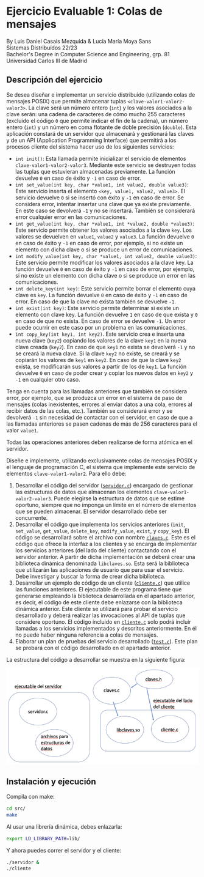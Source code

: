 # Ejercicio Evaluable 1: Colas de mensajes
By Luis Daniel Casais Mezquida & Lucía María Moya Sans  
Sistemas Distribuídos 22/23  
Bachelor's Degree in Computer Science and Engineering, grp. 81  
Universidad Carlos III de Madrid

## Descripción del ejercicio
Se desea diseñar e implementar un servicio distribuido (utilizando colas de mensajes POSIX) que permite almacenar tuplas `<clave-valor1-valor2-valor3>`. La clave será un número entero (`int`) y los valores asociados a la clave serán: una cadena de caracteres de cómo mucho 255 caracteres (excluido el código `0` que permite indicar el fin de la cadena), un número entero (`int`) y un número en coma flotante de doble precisión (`double`). Esta aplicación constará de un servidor que almacenará y gestionará las claves y de un API (Application Programming Interface) que permitirá a los procesos cliente del sistema hacer uso de los siguientes servicios:

- `int init()`: Esta llamada permite inicializar el servicio de elementos `clave-valor1-valor2-valor3`. Mediante este servicio se destruyen todas las tuplas que estuvieran almacenadas previamente. La función devuelve `0` en caso de éxito y `-1` en caso de error.
- `int set_value(int key, char *value1, int value2, double value3)`: Este servicio inserta el elemento `<key, value1, value2, value3>`. El servicio devuelve `0` si se insertó con éxito y `-1` en caso de error. Se considera error, intentar insertar una clave que ya existe previamente. En este caso se devolverá `-1` y no se insertará. También se considerará error cualquier error en las comunicaciones.
- `int get_value(int key, char *value1, int *value2, double *value3)`: Este servicio permite obtener los valores asociados a la clave `key`. Los valores se devuelven en `value1`, `value2` y `value3`. La función devuelve `0` en caso de éxito y `-1` en caso de error, por ejemplo, si no existe un elemento con dicha clave o si se produce un error de comunicaciones.
- `int modify_value(int key, char *value1, int value2, double value3)`: Este servicio permite modificar los valores asociados a la clave key. La función devuelve `0` en caso de éxito y `-1` en caso de error, por ejemplo, si no existe un elemento con dicha clave o si se produce un error en las comunicaciones.
- `int delete_key(int key)`: Este servicio permite borrar el elemento cuya clave es `key`. La función devuelve `0` en caso de éxito y `-1` en caso de error. En caso de que la clave no exista también se devuelve `-1`.
- `int exist(int key)`: Este servicio permite determinar si existe un elemento con clave key. La función devuelve `1` en caso de que exista y `0` en caso de que no exista. En caso de error se devuelve `-1`. Un error puede ocurrir en este caso por un problema en las comunicaciones.
- `int copy_key(int key1, int key2)`. Este servicio crea e inserta una nueva clave (`key2`) copiando los valores de la clave `key1` en la nueva clave creada (`key2`). En caso de que `key1` no exista se devolverá `-1` y no se creará la nueva clave. Si la clave `key2` no existe, se creará y se copiarán los valores de `key1` en `key2`. En caso de que la clave `key2` exista, se modificarán sus valores a partir de los de `key1`. La función devuelve `0` en caso de poder crear y copiar los nuevos datos en `key2` y `-1` en cualquier otro caso.

Tenga en cuenta para las llamadas anteriores que también se considera error, por ejemplo, que se produzca un error en el sistema de paso de mensajes (colas inexistentes, errores al enviar datos a una cola, errores al recibir datos de las colas, etc.). También se considerará error y se devolverá `-1` sin necesidad de contactar con el servidor, en caso de que a las llamadas anteriores se pasen cadenas de más de 256 caracteres para el valor `value1`.  

Todas las operaciones anteriores deben realizarse de forma atómica en el servidor.  

Diseñe e implemente, utilizando exclusivamente colas de mensajes POSIX y el lenguaje de programación C, el sistema que implemente este servicio de elementos `clave-valor1-valor2`. Para ello debe:

1. Desarrollar el código del servidor ([`servidor.c`](src/servidor.c)) encargado de gestionar las estructuras de datos que almacenan los elementos `clave-valor1-valor2-valor3`. Puede elegirse la estructura de datos que se estime oportuno, siempre que no imponga un límite en el número de elementos que se pueden almacenar. El servidor desarrollado debe ser concurrente.
2. Desarrollar el código que implementa los servicios anteriores (`init`, `set_value`, `get_value`, `delete_key`, `modify_value`, `exist`, y `copy_key`). El código se desarrollará sobre el archivo con nombre [`claves.c`](src/lib/claves.c). Este es el código que ofrece la interfaz a los clientes y se encarga de implementar los servicios anteriores (del lado del cliente) contactando con el servidor anterior. A partir de dicha implementación se deberá crear una biblioteca dinámica denominada `libclaves.so`. Esta será la biblioteca que utilizarán las aplicaciones de usuario que para usar el servicio. Debe investigar y buscar la forma de crear dicha biblioteca.
3. Desarrollar un ejemplo de código de un cliente ([`cliente.c`](src/cliente.c)) que utilice las funciones anteriores. El ejecutable de este programa tiene que generarse empleando la biblioteca desarrollada en el apartado anterior, es decir, el código de este cliente debe enlazarse con la biblioteca dinámica anterior. Este cliente se utilizará para probar el servicio desarrollado y deberá realizar las invocaciones al API de tuplas que considere oportuno. El código incluido en [`cliente.c`](src/cliente.c) solo podrá incluir llamadas a los servicios implementados y descritos anteriormente. En él no puede haber ninguna referencia a colas de mensajes.
4. Elaborar un plan de pruebas del servicio desarrollado ([`test.c`](src/test.c)). Este plan se probará con el código desarrollado en el apartado anterior.

La estructura del código a desarrollar se muestra en la siguiente figura:  

![architecture_schema](img/fig1.png)


## Instalación y ejecución
Compila con make:
```bash
cd src/
make
```

Al usar una librería dinámica, debes enlazarla:
```bash
export LD_LIBRARY_PATH=lib/
```

Y ahora puedes correr el servidor y el cliente:
```bash
./servidor &
./cliente
```